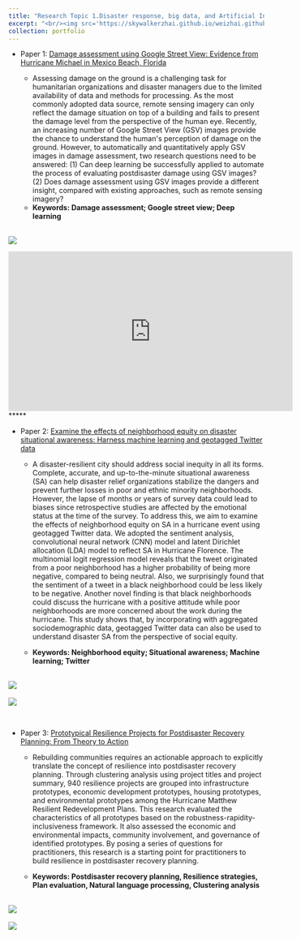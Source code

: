 ```yaml
---
title: "Research Topic 1.Disaster response, big data, and Artificial Intelligence"
excerpt: "<br/><img src='https://skywalkerzhai.github.io/weizhai.github.io/images/damag_GSV.jpg' width='800'>"
collection: portfolio
---
```

* Paper 1: [Damage assessment using Google Street View: Evidence from Hurricane Michael in Mexico Beach, Florida](https://doi.org/10.1016/j.apgeog.2020.102252)

  * Assessing damage on the ground is a challenging task for humanitarian organizations and disaster managers due to the limited availability of data and methods for processing. As the most commonly adopted data source, remote sensing imagery can only reflect the damage situation on top of a building and fails to present the damage level from the perspective of the human eye. Recently, an increasing number of Google Street View (GSV) images provide the chance to understand the human's perception of damage on the ground. However, to automatically and quantitatively apply GSV images in damage assessment, two research questions need to be answered: (1) Can deep learning be successfully applied to automate the process of evaluating postdisaster damage using GSV images? (2) Does damage assessment using GSV images provide a different insight, compared with existing approaches, such as remote sensing imagery?
  * **Keywords: Damage assessment; Google street view; Deep learning**

<br/><img src='https://skywalkerzhai.github.io/weizhai.github.io/images/DL_damage.jpg'>

<iframe width="560" height="315" src="https://www.youtube-nocookie.com/embed/nGs48HGnRN4" frameborder="0" allow="accelerometer; autoplay; encrypted-media; gyroscope; picture-in-picture" allowfullscreen></iframe>
*****
&nbsp;
&nbsp;


* Paper 2: [Examine the effects of neighborhood equity on disaster situational awareness: Harness machine learning and geotagged Twitter data](https://doi.org/10.1016/j.ijdrr.2020.101611)
  * A disaster-resilient city should address social inequity in all its forms. Complete, accurate, and up-to-the-minute situational awareness (SA) can help disaster relief organizations stabilize the dangers and prevent further losses in poor and ethnic minority neighborhoods. However, the lapse of months or years of survey data could lead to biases since retrospective studies are affected by the emotional status at the time of the survey. To address this, we aim to examine the effects of neighborhood equity on SA in a hurricane event using geotagged Twitter data. We adopted the sentiment analysis, convolutional neural network (CNN) model and latent Dirichlet allocation (LDA) model to reflect SA in Hurricane Florence. The multinomial logit regression model reveals that the tweet originated from a poor neighborhood has a higher probability of being more negative, compared to being neutral. Also, we surprisingly found that the sentiment of a tweet in a black neighborhood could be less likely to be negative. Another novel finding is that black neighborhoods could discuss the hurricane with a positive attitude while poor neighborhoods are more concerned about the work during the hurricane. This study shows that, by incorporating with aggregated sociodemographic data, geotagged Twitter data can also be used to understand disaster SA from the perspective of social equity.

  * **Keywords: Neighborhood equity; Situational awareness; Machine learning; Twitter**

<br/><img src='https://skywalkerzhai.github.io/weizhai.github.io/images/twitter_framework.jpg'> \
<br/><img src='https://skywalkerzhai.github.io/weizhai.github.io/images/twitter_DL.jpg'>


&nbsp;
&nbsp;
* Paper 3: [Prototypical Resilience Projects for Postdisaster Recovery Planning: From Theory to Action](https://doi.org/10.1177/0739456X211048928)

  * Rebuilding communities requires an actionable approach to explicitly translate the concept of resilience into postdisaster recovery planning. Through clustering analysis using project titles and project summary, 940 resilience projects are grouped into infrastructure prototypes, economic development prototypes, housing prototypes, and environmental prototypes among the Hurricane Matthew Resilient Redevelopment Plans. This research evaluated the characteristics of all prototypes based on the robustness-rapidity-inclusiveness framework. It also assessed the economic and environmental impacts, community involvement, and governance of identified prototypes. By posing a series of questions for practitioners, this research is a starting point for practitioners to build resilience in postdisaster recovery planning.

  * **Keywords: Postdisaster recovery planning, Resilience strategies, Plan evaluation, Natural language processing, Clustering analysis**

<br/><img src='https://skywalkerzhai.github.io/weizhai.github.io/images/plan NLP.gif'> \
<br/><img src='https://skywalkerzhai.github.io/weizhai.github.io/images/plan results.gif'>

